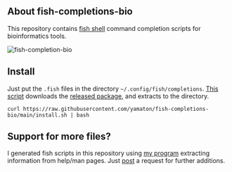 ## About fish-completions-bio
This repository contains [fish shell](https://fishshell.com/) command completion scripts for bioinformatics tools.

![fish-completion-bio](https://user-images.githubusercontent.com/256288/154600277-a4d936b0-d7b0-4406-aab6-e4d953a8d64c.gif)


## Install
Just put the `.fish` files in the directory `~/.config/fish/completions`. [This script](https://github.com/yamaton/fish-completions-bio/blob/main/install.sh) downloads the [released package](https://github.com/yamaton/fish-completions-bio/releases), and extracts to the directory.
```shell
curl https://raw.githubusercontent.com/yamaton/fish-completions-bio/main/install.sh | bash
```

## Support for more files?

I generated fish scripts in this repository using [my program](https://github.com/yamaton/h2o) extracting information from help/man pages. Just [post](https://github.com/yamaton/fish-completions-bio/issues/1) a request for further additions.
